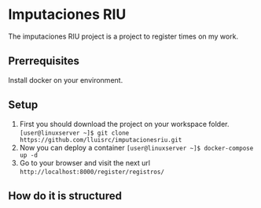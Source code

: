 # Imputaciones RIU
The imputaciones RIU project is a project to register times on my work.

## Prerrequisites
Install docker on your environment.

## Setup
1. First you should download the project on your workspace folder.
`[user@linuxserver ~]$ git clone https://github.com/lluisrc/imputacionesriu.git`
2. Now you can deploy a container
`[user@linuxserver ~]$ docker-compose up -d`
3. Go to your browser and visit the next url
`http://localhost:8000/register/registros/`

## How do it is structured
